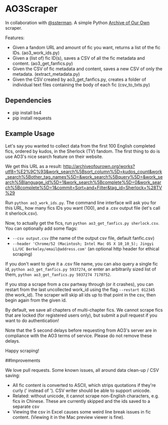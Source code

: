 # AO3Scraper

In collaboration with [@ssterman](https://github.com/ssterman). A simple Python [Archive of Our Own](https://archiveofourown.org/) scraper.

Features:
- Given a fandom URL and amount of fic you want, returns a list of the fic IDs. (ao3_work_ids.py)
- Given a (list of) fic ID(s), saves a CSV of all the fic metadata and content. (ao3_get_fanfics.py)
- Given the CSV of fic metadata and content, saves a new CSV of only the metadata. (extract_metadata.py)
- Given the CSV created by ao3_get_fanfics.py, creates a folder of individual text files containing the body of each fic (csv_to_txts.py)

## Dependencies
- pip install bs4
- pip install requests

## Example Usage

Let's say you wanted to collect data from the first 100 English completed fics, ordered by kudos, in the Sherlock (TV) fandom. The first thing to do is use AO3's nice search feature on their website.

We get this URL as a result: http://archiveofourown.org/works?utf8=%E2%9C%93&work_search%5Bsort_column%5D=kudos_count&work_search%5Bother_tag_names%5D=&work_search%5Bquery%5D=&work_search%5Blanguage_id%5D=1&work_search%5Bcomplete%5D=0&work_search%5Bcomplete%5D=1&commit=Sort+and+Filter&tag_id=Sherlock+%28TV%29 

Run `python ao3_work_ids.py`. The command line interface will ask you for this URL, how many fics IDs you want (100), and a .csv output file (let's call it sherlock.csv).

Now, to actually get the fics, run `python ao3_get_fanfics.py sherlock.csv`. You can optionally add some flags: 
- `--csv output.csv` (the name of the output csv file, default fanfic.csv)
- `--header 'Chrome/52 (Macintosh; Intel Mac OS X 10_10_5); Jingyi Li/UC Berkeley/email@address.com'` (an optional http header for ethical scraping)

If you don't want to give it a .csv file name, you can also query a single fic id, `python ao3_get_fanfics.py 5937274`, or enter an arbitrarily sized list of them, `python ao3_get_fanfics.py 5937274 7170752`.

If you stop a scrape from a csv partway through (or it crashes), you can restart from the last uncollected work_id using the flag `--restart 012345` (the work_id).  The scraper will skip all ids up to that point in the csv, then begin again from the given id. 

By default, we save all chapters of multi-chapter fics. We cannot scrape fics that are locked (for registered users only), but submit a pull request if you want to do authentication! 

Note that the 5 second delays before requesting from AO3's server are in compliance with the AO3 terms of service.  Please do not remove these delays.  

Happy scraping! 

##Improvements

We love pull requests. Some known issues, all around data clean-up / CSV saving:
- All fic content is converted to ASCII, which strips quotations if they're curly (’ instead of '). CSV writer should be able to support unicode. 
- Related: without unicode, it cannot scrape non-English characters, e.g. fics in Chinese.  These are currently skipped and the ids saved to a separate csv
- Viewing the csv in Excel causes some weird line break issues in fic content. (Viewing it in the Mac preview viewer is fine).
